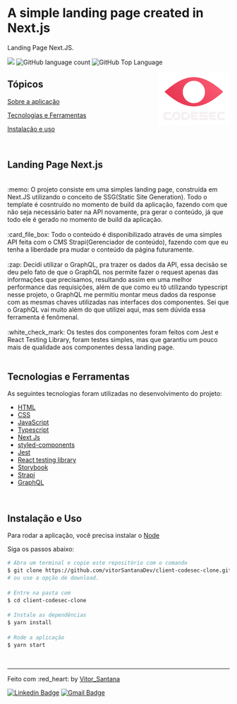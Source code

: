 # A simple landing page created in Next.js

<p>Landing Page Next.JS.</p>

<p>
  <img src="https://img.shields.io/badge/made%20by-Vitor%20Santana-E83752?style=flat-square">
  <img alt="GitHub language count" src="https://img.shields.io/github/languages/count/vitorSantanaDev/client-codesec-clone?color=E83752&style=flat-square">
  <img alt="GitHub Top Language" src="https://img.shields.io/github/languages/top/vitorSantanaDev/client-landing-page-react?color=E83752&style=flat-square">
</p>

<img align="right" src="./public/images/logo-2-codesec.svg" height="120">

## Tópicos

[Sobre a aplicação](#sobre-a-landing-page)

[Tecnologias e Ferramentas](#tecnologias-e-ferramentas)

[Instalação e uso](#instalação-e-uso)

<br>

## Landing Page Next.js

<br>
 :memo: O projeto consiste em uma simples landing page, construída em Next.JS utilizando o conceito de SSG(Static Site Generation). Todo o template é cosntruído no momento de build da aplicação, fazendo com que não seja necessário bater na API novamente, pra gerar o conteúdo, já que todo ele é gerado no momento de build da aplicação.
<br>
<br>
:card_file_box: Todo o conteúdo é disponibilizado através de uma simples API feita com o CMS Strapi(Gerenciador de conteúdo), fazendo com que eu tenha a liberdade pra mudar o conteúdo da página futuramente.
<br>
<br>
:zap: Decidi utilizar o GraphQL, pra trazer os dados da API, essa decisão se deu pelo fato de que o GraphQL nos permite fazer o request apenas das informações que precisamos, resultando assim em uma melhor performance das requisições, além de que como eu tô utilizando typescript nesse projeto, o GraphQL me permitiu montar meus dados da response com as mesmas chaves utilizadas nas interfaces dos componentes. Sei que o GraphQL vai muito além do que utilizei aqui, mas sem dúvida essa ferramenta é fenômenal.
<br>
<br>
:white_check_mark: Os testes dos componentes foram feitos com Jest e React Testing Library, foram testes simples, mas que garantiu um pouco mais de qualidade aos componentes dessa landing page.
<br>
<br>

## Tecnologias e Ferramentas

As seguintes tecnologias foram utilizadas no desenvolvimento do projeto:

- [HTML](https://devdocs.io/html/)
- [CSS](https://devdocs.io/css/)
- [JavaScript](https://devdocs.io/javascript/)
- [Typescript](https://www.typescriptlang.org/)
- [Next Js](https://nextjs.org/)
- [styled-components](https://styled-components.com/)
- [Jest](https://jestjs.io/pt-BR/)
- [React testing library](https://testing-library.com/docs/react-testing-library/intro/)
- [Storybook](https://storybook.js.org/)
- [Strapi](https://strapi.io/)
- [GraphQL](https://graphql.org/)

<br>

## Instalação e Uso

Para rodar a aplicação, você precisa instalar o [Node](https://nodejs.org/en/)

Siga os passos abaixo:

```bash
# Abra um terminal e copie este repositório com o comando
$ git clone https://github.com/vitorSantanaDev/client-codesec-clone.git
# ou use a opção de download.

# Entre na pasta com
$ cd client-codesec-clone

# Instale as dependências
$ yarn install

# Rode a aplicação
$ yarn start
```

<br>

---

Feito com :red_heart: by [Vitor_Santana](https://github.com/vitorSantanaDev)

[![Linkedin Badge](https://img.shields.io/badge/-Vitor%20Santana-blue?style=flat-square&logo=Linkedin&logoColor=white&link=https://www.linkedin.com/in/vitor-santana-bbb607217/)](https://www.linkedin.com/in/vitor-santana-bbb607217/)
[![Gmail Badge](https://img.shields.io/badge/-vitorsantana.developer@gmail-c14438?style=flat-square&logo=Gmail&logoColor=white&link=mailto:vitorsantana.developer@gmail)](mailto:vitorsantana.developer@gmail)
